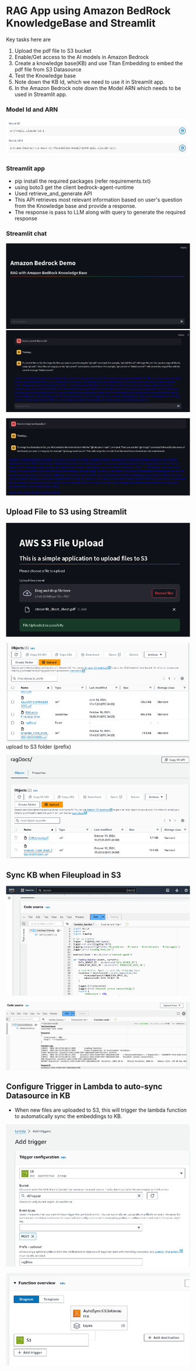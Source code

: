 # RAG App using Amazon BedRock KnowledgeBase and Streamlit
Key tasks here are 
1. Upload the pdf file to S3 bucket
2. Enable/Get access to the AI models in Amazon Bedrock
3. Create a knowledge base(KB) and use Titan Embedding to embed the pdf file from S3 Datasource
4. Test the Knowledge base
5. Note down the KB Id, which we need to use it in Streamlit app.
6. In the Amazon Bedrock note down the Model ARN which needs to be used in Streamlit app.

### Model Id and ARN
![alt text](images\image.png)

### Streamlit app
- pip install the required packages (refer requirements.txt)
- using boto3 get the client bedrock-agent-runtime
- Used retrieve_and_generate API
- This API retrieves most relevant information based on user's question from the Knowledge base and provide a response.
- The response is pass to LLM along with query to generate the required response

### Streamlit chat
![alt text](images\image3.png)
![alt text](images\image2.png)

![alt text](images\image-1.png)

## Upload File to S3 using Streamlit

![alt text](images\image4.png)

![alt text](images\image5.png)
upload to S3 folder (prefix)

![alt text](images\image6.png)

## Sync KB when Fileupload in S3

![alt text](images\image7.png)

![alt text](images\image8.png)

## Configure Trigger in Lambda to auto-sync Datasource in KB
- When new files are uploaded to S3, this will trigger the lambda function to automatically sync the embeddings to KB.
  
![alt text](images\image-2.png)

![alt text](images\image9.png)